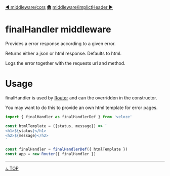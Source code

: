 [◀︎ middleware/cors](../middleware/cors.md)
[🛖](../index.md)
[middleware/implictHeader ▶](../middleware/implicitHeader.md)

# finalHandler middleware

Provides a error response according to a given error. 

Returns either a json or html response. Defaults to html. 

Logs the error together with the requests url and method.

# Usage

finalHandler is used by [Router](../core/Router.md) and can the overridden in the constructor.

You may want to do this to provide an own html template for error pages. 

```js
import { finalHandler as finalHandlerDef } from 'veloze'

const htmlTemplate = ({status, message}) => `
<h1>${status}</h1>
<h2>${message}</h2>
`

const finalHandler = finalHandlerDef({ htmlTemplate })
const app = new Router({ finalHandler })
```

---

[🔝 TOP](#top)
